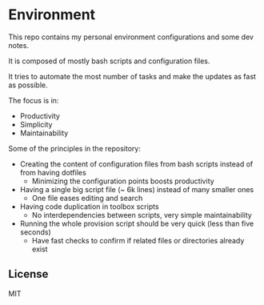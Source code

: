 # Environment

This repo contains my personal environment configurations and some dev notes.

It is composed of mostly bash scripts and configuration files.

It tries to automate the most number of tasks and make the updates as fast as
possible.

The focus is in:

- Productivity
- Simplicity
- Maintainability

Some of the principles in the repository:

- Creating the content of configuration files from bash scripts instead of from having dotfiles
    - Minimizing the configuration points boosts productivity
- Having a single big script file (~ 6k lines) instead of many smaller ones
    - One file eases editing and search
- Having code duplication in toolbox scripts
    - No interdependencies between scripts, very simple maintainability
- Running the whole provision script should be very quick (less than five seconds)
    - Have fast checks to confirm if related files or directories already exist

## License

MIT
